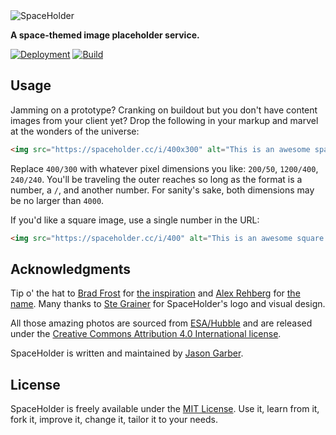 <img src="https://repository-images.githubusercontent.com/47727289/5a63ef3c-5e9b-4d0d-ae24-fd5ba415b32b" alt="SpaceHolder">

**A space-themed image placeholder service.**

[![Deployment](https://img.shields.io/github/deployments/jgarber623/spaceholder.cc/spaceholder-cc%20%28Production%29?label=Deployment&logo=github&style=for-the-badge)](https://github.com/jgarber623/spaceholder.cc/deployments/activity_log?environment=spaceholder-cc+%28Production%29)
[![Build](https://img.shields.io/github/actions/workflow/status/jgarber623/spaceholder.cc/ci.yml?branch=main&logo=github&style=for-the-badge)](https://github.com/jgarber623/spaceholder.cc/actions/workflows/ci.yml)

## Usage

Jamming on a prototype? Cranking on buildout but you don't have content images from your client yet? Drop the following in your markup and marvel at the wonders of the universe:

```html
<img src="https://spaceholder.cc/i/400x300" alt="This is an awesome spaceholder!">
```

Replace `400/300` with whatever pixel dimensions you like: `200/50`, `1200/400`, `240/240`. You'll be traveling the outer reaches so long as the format is a number, a `/`, and another number. For sanity's sake, both dimensions may be no larger than `4000`.

If you'd like a square image, use a single number in the URL:

```html
<img src="https://spaceholder.cc/i/400" alt="This is an awesome square spaceholder!">
```

## Acknowledgments

Tip o' the hat to [Brad Frost](https://twitter.com/brad_frost) for [the inspiration](https://twitter.com/brad_frost/status/674668640915087360) and [Alex Rehberg](https://twitter.com/alex_rehberg) for [the name](https://twitter.com/alex_rehberg/status/674668731272794112). Many thanks to [Ste Grainer](https://twitter.com/stegrainer) for SpaceHolder's logo and visual design.

All those amazing photos are sourced from [ESA/Hubble](https://esahubble.org) and are released under the [Creative Commons Attribution 4.0 International license](http://creativecommons.org/licenses/by/4.0/).

SpaceHolder is written and maintained by [Jason Garber](https://sixtwothree.org).

## License

SpaceHolder is freely available under the [MIT License](https://opensource.org/licenses/MIT). Use it, learn from it, fork it, improve it, change it, tailor it to your needs.
